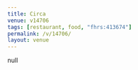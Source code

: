 ```yaml
---
title: Circa
venue: v14706
tags: [restaurant, food, "fhrs:413674"]
permalink: /v/14706/
layout: venue
---
```

null